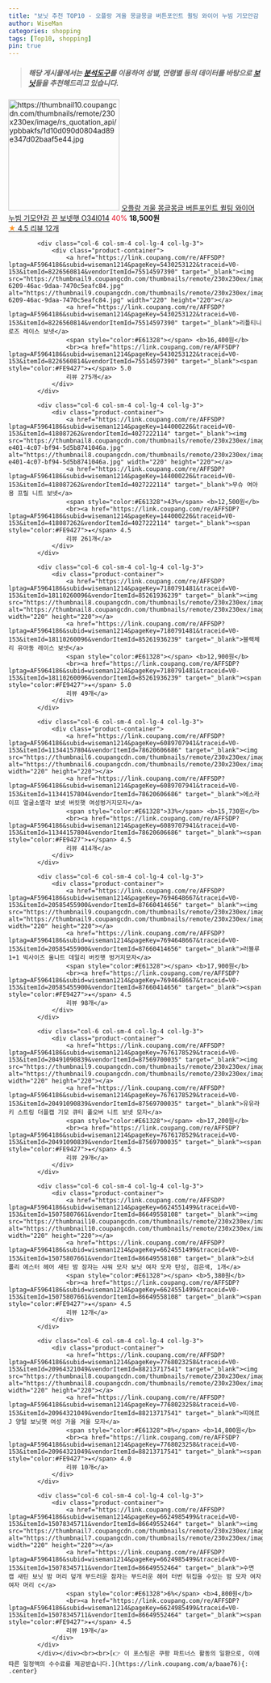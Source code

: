 ```yaml
---
title: "보닛 추천 TOP10 - 오플랑 겨울 몽글몽글 버튼포인트 퀼팅 와이어 누빔 기모안감 끈 보넷햇 O34I014"
author: WiseMan
categories: shopping
tags: [Top10, shopping]
pin: true
---
```


> ##### 해당 게시물에서는 [**분석도구**](https://itemscout.io/)를 이용하여 **성별**, **연령별** 등의 데이터를 바탕으로 [**보닛**](https://link.coupang.com/a/baae76)들을 추천해드리고 있습니다.
<div class="container"><div class="row">
            <div class="col-6 col-sm-4 col-lg-4 col-lg-3">
                <div class="product-container">
                    <a href="https://link.coupang.com/re/AFFSDP?lptag=AF5964186&subid=wiseman1214&pageKey=7677569009&traceid=V0-153&itemId=20498026519&vendorItemId=87576330318" target="_blank"><img src="https://thumbnail10.coupangcdn.com/thumbnails/remote/230x230ex/image/rs_quotation_api/ypbbakfs/1d10d090d0804ad89e347d02baaf5e44.jpg" alt="https://thumbnail10.coupangcdn.com/thumbnails/remote/230x230ex/image/rs_quotation_api/ypbbakfs/1d10d090d0804ad89e347d02baaf5e44.jpg" width="220" height="220"></a>
                    <a href="https://link.coupang.com/re/AFFSDP?lptag=AF5964186&subid=wiseman1214&pageKey=7677569009&traceid=V0-153&itemId=20498026519&vendorItemId=87576330318" target="_blank">오플랑 겨울 몽글몽글 버튼포인트 퀼팅 와이어 누빔 기모안감 끈 보넷햇 O34I014</a>
                    <span style="color:#E61328">40%</span> <b>18,500원</b>
                    <br><a href="https://link.coupang.com/re/AFFSDP?lptag=AF5964186&subid=wiseman1214&pageKey=7677569009&traceid=V0-153&itemId=20498026519&vendorItemId=87576330318" target="_blank"><span style="color:#FE9427">★</span> 4.5
                    리뷰 12개</a>
                </div>
            </div>
            
            <div class="col-6 col-sm-4 col-lg-4 col-lg-3">
                <div class="product-container">
                    <a href="https://link.coupang.com/re/AFFSDP?lptag=AF5964186&subid=wiseman1214&pageKey=5430253122&traceid=V0-153&itemId=8226560814&vendorItemId=75514597390" target="_blank"><img src="https://thumbnail9.coupangcdn.com/thumbnails/remote/230x230ex/image/retail/images/2021/04/29/17/2/f00795e3-6209-46ac-9daa-7470c5eafc84.jpg" alt="https://thumbnail9.coupangcdn.com/thumbnails/remote/230x230ex/image/retail/images/2021/04/29/17/2/f00795e3-6209-46ac-9daa-7470c5eafc84.jpg" width="220" height="220"></a>
                    <a href="https://link.coupang.com/re/AFFSDP?lptag=AF5964186&subid=wiseman1214&pageKey=5430253122&traceid=V0-153&itemId=8226560814&vendorItemId=75514597390" target="_blank">리틀티니 로즈 레이스 보넷</a>
                    <span style="color:#E61328"></span> <b>16,400원</b>
                    <br><a href="https://link.coupang.com/re/AFFSDP?lptag=AF5964186&subid=wiseman1214&pageKey=5430253122&traceid=V0-153&itemId=8226560814&vendorItemId=75514597390" target="_blank"><span style="color:#FE9427">★</span> 5.0
                    리뷰 275개</a>
                </div>
            </div>
            
            <div class="col-6 col-sm-4 col-lg-4 col-lg-3">
                <div class="product-container">
                    <a href="https://link.coupang.com/re/AFFSDP?lptag=AF5964186&subid=wiseman1214&pageKey=144000226&traceid=V0-153&itemId=418087262&vendorItemId=4027222114" target="_blank"><img src="https://thumbnail8.coupangcdn.com/thumbnails/remote/230x230ex/image/retail/images/2018/09/28/10/9/a65fc828-e401-4c07-bf94-5d5b8741046a.jpg" alt="https://thumbnail8.coupangcdn.com/thumbnails/remote/230x230ex/image/retail/images/2018/09/28/10/9/a65fc828-e401-4c07-bf94-5d5b8741046a.jpg" width="220" height="220"></a>
                    <a href="https://link.coupang.com/re/AFFSDP?lptag=AF5964186&subid=wiseman1214&pageKey=144000226&traceid=V0-153&itemId=418087262&vendorItemId=4027222114" target="_blank">무슈 여아용 프릴 니트 보넷</a>
                    <span style="color:#E61328">43%</span> <b>12,500원</b>
                    <br><a href="https://link.coupang.com/re/AFFSDP?lptag=AF5964186&subid=wiseman1214&pageKey=144000226&traceid=V0-153&itemId=418087262&vendorItemId=4027222114" target="_blank"><span style="color:#FE9427">★</span> 4.5
                    리뷰 261개</a>
                </div>
            </div>
            
            <div class="col-6 col-sm-4 col-lg-4 col-lg-3">
                <div class="product-container">
                    <a href="https://link.coupang.com/re/AFFSDP?lptag=AF5964186&subid=wiseman1214&pageKey=7180791481&traceid=V0-153&itemId=18110260096&vendorItemId=85261936239" target="_blank"><img src="https://thumbnail8.coupangcdn.com/thumbnails/remote/230x230ex/image/vendor_inventory/4c19/6a54bd66bd30e29a86904e42d4c9e8eb33e3d0cd032052bd88fbf5b6d75b.jpg" alt="https://thumbnail8.coupangcdn.com/thumbnails/remote/230x230ex/image/vendor_inventory/4c19/6a54bd66bd30e29a86904e42d4c9e8eb33e3d0cd032052bd88fbf5b6d75b.jpg" width="220" height="220"></a>
                    <a href="https://link.coupang.com/re/AFFSDP?lptag=AF5964186&subid=wiseman1214&pageKey=7180791481&traceid=V0-153&itemId=18110260096&vendorItemId=85261936239" target="_blank">블랙체리 유아동 레이스 보넷</a>
                    <span style="color:#E61328"></span> <b>12,900원</b>
                    <br><a href="https://link.coupang.com/re/AFFSDP?lptag=AF5964186&subid=wiseman1214&pageKey=7180791481&traceid=V0-153&itemId=18110260096&vendorItemId=85261936239" target="_blank"><span style="color:#FE9427">★</span> 5.0
                    리뷰 49개</a>
                </div>
            </div>
            
            <div class="col-6 col-sm-4 col-lg-4 col-lg-3">
                <div class="product-container">
                    <a href="https://link.coupang.com/re/AFFSDP?lptag=AF5964186&subid=wiseman1214&pageKey=6089707941&traceid=V0-153&itemId=11344157804&vendorItemId=78620606686" target="_blank"><img src="https://thumbnail6.coupangcdn.com/thumbnails/remote/230x230ex/image/vendor_inventory/bd6f/e8da8f7d608eb14d0026829f857c2c7a725a631ee3fcb7698f28d7e382ad.jpg" alt="https://thumbnail6.coupangcdn.com/thumbnails/remote/230x230ex/image/vendor_inventory/bd6f/e8da8f7d608eb14d0026829f857c2c7a725a631ee3fcb7698f28d7e382ad.jpg" width="220" height="220"></a>
                    <a href="https://link.coupang.com/re/AFFSDP?lptag=AF5964186&subid=wiseman1214&pageKey=6089707941&traceid=V0-153&itemId=11344157804&vendorItemId=78620606686" target="_blank">에스라이프 얼굴소멸각 보넷 버킷햇 여성벙거지모자</a>
                    <span style="color:#E61328">33%</span> <b>15,730원</b>
                    <br><a href="https://link.coupang.com/re/AFFSDP?lptag=AF5964186&subid=wiseman1214&pageKey=6089707941&traceid=V0-153&itemId=11344157804&vendorItemId=78620606686" target="_blank"><span style="color:#FE9427">★</span> 4.5
                    리뷰 414개</a>
                </div>
            </div>
            
            <div class="col-6 col-sm-4 col-lg-4 col-lg-3">
                <div class="product-container">
                    <a href="https://link.coupang.com/re/AFFSDP?lptag=AF5964186&subid=wiseman1214&pageKey=7694648667&traceid=V0-153&itemId=20585455900&vendorItemId=87660414656" target="_blank"><img src="https://thumbnail9.coupangcdn.com/thumbnails/remote/230x230ex/image/vendor_inventory/3d19/731611668624aa236a0bf242131b5039214ce4ac3910cef720ea0da89979.jpg" alt="https://thumbnail9.coupangcdn.com/thumbnails/remote/230x230ex/image/vendor_inventory/3d19/731611668624aa236a0bf242131b5039214ce4ac3910cef720ea0da89979.jpg" width="220" height="220"></a>
                    <a href="https://link.coupang.com/re/AFFSDP?lptag=AF5964186&subid=wiseman1214&pageKey=7694648667&traceid=V0-153&itemId=20585455900&vendorItemId=87660414656" target="_blank">러블루 1+1 빅사이즈 울니트 데일리 버킷햇 벙거지모자</a>
                    <span style="color:#E61328"></span> <b>17,900원</b>
                    <br><a href="https://link.coupang.com/re/AFFSDP?lptag=AF5964186&subid=wiseman1214&pageKey=7694648667&traceid=V0-153&itemId=20585455900&vendorItemId=87660414656" target="_blank"><span style="color:#FE9427">★</span> 4.5
                    리뷰 98개</a>
                </div>
            </div>
            
            <div class="col-6 col-sm-4 col-lg-4 col-lg-3">
                <div class="product-container">
                    <a href="https://link.coupang.com/re/AFFSDP?lptag=AF5964186&subid=wiseman1214&pageKey=7676178529&traceid=V0-153&itemId=20491090839&vendorItemId=87569700035" target="_blank"><img src="https://thumbnail9.coupangcdn.com/thumbnails/remote/230x230ex/image/vendor_inventory/3f58/95e8da6ee5429b637b25c802e498dda05cc10fa62ca851ecd3cbb55ddac0.png" alt="https://thumbnail9.coupangcdn.com/thumbnails/remote/230x230ex/image/vendor_inventory/3f58/95e8da6ee5429b637b25c802e498dda05cc10fa62ca851ecd3cbb55ddac0.png" width="220" height="220"></a>
                    <a href="https://link.coupang.com/re/AFFSDP?lptag=AF5964186&subid=wiseman1214&pageKey=7676178529&traceid=V0-153&itemId=20491090839&vendorItemId=87569700035" target="_blank">유유라키 스트링 더플캡 기모 큐티 풀오버 니트 보넷 모자</a>
                    <span style="color:#E61328"></span> <b>17,200원</b>
                    <br><a href="https://link.coupang.com/re/AFFSDP?lptag=AF5964186&subid=wiseman1214&pageKey=7676178529&traceid=V0-153&itemId=20491090839&vendorItemId=87569700035" target="_blank"><span style="color:#FE9427">★</span> 4.5
                    리뷰 29개</a>
                </div>
            </div>
            
            <div class="col-6 col-sm-4 col-lg-4 col-lg-3">
                <div class="product-container">
                    <a href="https://link.coupang.com/re/AFFSDP?lptag=AF5964186&subid=wiseman1214&pageKey=6624551499&traceid=V0-153&itemId=15075807661&vendorItemId=86649558108" target="_blank"><img src="https://thumbnail10.coupangcdn.com/thumbnails/remote/230x230ex/image/vendor_inventory/5efb/37b8b3682d9460c2106f8734c0c6a286aa98718eb6d9ee455f119bde8b9a.jpg" alt="https://thumbnail10.coupangcdn.com/thumbnails/remote/230x230ex/image/vendor_inventory/5efb/37b8b3682d9460c2106f8734c0c6a286aa98718eb6d9ee455f119bde8b9a.jpg" width="220" height="220"></a>
                    <a href="https://link.coupang.com/re/AFFSDP?lptag=AF5964186&subid=wiseman1214&pageKey=6624551499&traceid=V0-153&itemId=15075807661&vendorItemId=86649558108" target="_blank">소녀 폴리 에스터 헤어 새틴 밤 잠자는 샤워 모자 보닛 여자 모자 탄성, 검은색, 1개</a>
                    <span style="color:#E61328"></span> <b>5,380원</b>
                    <br><a href="https://link.coupang.com/re/AFFSDP?lptag=AF5964186&subid=wiseman1214&pageKey=6624551499&traceid=V0-153&itemId=15075807661&vendorItemId=86649558108" target="_blank"><span style="color:#FE9427">★</span> 4.5
                    리뷰 12개</a>
                </div>
            </div>
            
            <div class="col-6 col-sm-4 col-lg-4 col-lg-3">
                <div class="product-container">
                    <a href="https://link.coupang.com/re/AFFSDP?lptag=AF5964186&subid=wiseman1214&pageKey=7768023258&traceid=V0-153&itemId=20964321049&vendorItemId=88213717541" target="_blank"><img src="https://thumbnail8.coupangcdn.com/thumbnails/remote/230x230ex/image/vendor_inventory/fc0f/f8aac938cde6226e30664a49a62d90ae8031a004ee48ef210c1d7c26b96d.jpg" alt="https://thumbnail8.coupangcdn.com/thumbnails/remote/230x230ex/image/vendor_inventory/fc0f/f8aac938cde6226e30664a49a62d90ae8031a004ee48ef210c1d7c26b96d.jpg" width="220" height="220"></a>
                    <a href="https://link.coupang.com/re/AFFSDP?lptag=AF5964186&subid=wiseman1214&pageKey=7768023258&traceid=V0-153&itemId=20964321049&vendorItemId=88213717541" target="_blank">띠에르 J 양털 보닛햇 여성 가을 겨울 모자</a>
                    <span style="color:#E61328">8%</span> <b>14,800원</b>
                    <br><a href="https://link.coupang.com/re/AFFSDP?lptag=AF5964186&subid=wiseman1214&pageKey=7768023258&traceid=V0-153&itemId=20964321049&vendorItemId=88213717541" target="_blank"><span style="color:#FE9427">★</span> 4.0
                    리뷰 10개</a>
                </div>
            </div>
            
            <div class="col-6 col-sm-4 col-lg-4 col-lg-3">
                <div class="product-container">
                    <a href="https://link.coupang.com/re/AFFSDP?lptag=AF5964186&subid=wiseman1214&pageKey=6624985499&traceid=V0-153&itemId=15078345711&vendorItemId=86649552464" target="_blank"><img src="https://thumbnail7.coupangcdn.com/thumbnails/remote/230x230ex/image/vendor_inventory/7c1f/b001809d8f61a360131dc708af66b9a292b30d658f6a57ce37c96da0e830.jpg" alt="https://thumbnail7.coupangcdn.com/thumbnails/remote/230x230ex/image/vendor_inventory/7c1f/b001809d8f61a360131dc708af66b9a292b30d658f6a57ce37c96da0e830.jpg" width="220" height="220"></a>
                    <a href="https://link.coupang.com/re/AFFSDP?lptag=AF5964186&subid=wiseman1214&pageKey=6624985499&traceid=V0-153&itemId=15078345711&vendorItemId=86649552464" target="_blank">수면 캡 새틴 보닛 밤 머리 덮개 부드러운 잠자는 부드러운 헤어 터번 뒤집을 수있는 밤 모자 여자 여자 머리 c</a>
                    <span style="color:#E61328">6%</span> <b>4,800원</b>
                    <br><a href="https://link.coupang.com/re/AFFSDP?lptag=AF5964186&subid=wiseman1214&pageKey=6624985499&traceid=V0-153&itemId=15078345711&vendorItemId=86649552464" target="_blank"><span style="color:#FE9427">★</span> 4.5
                    리뷰 19개</a>
                </div>
            </div>
            </div></div><br><br>[👉 이 포스팅은 쿠팡 파트너스 활동의 일환으로, 이에 따른 일정액의 수수료를 제공받습니다.](https://link.coupang.com/a/baae76){: .center}
